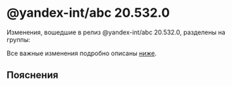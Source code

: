 # @yandex-int/abc 20.532.0

<!-- ЧЕЛОВЕЧЕСКОЕ ВСТУПЛЕНИЕ -->

Изменения, вошедшие в релиз @yandex-int/abc 20.532.0, разделены на группы:

Все важные изменения подробно описаны [ниже](#Пояснения).

## Пояснения

